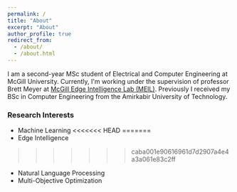 ```yaml
---
permalink: /
title: "About"
excerpt: "About"
author_profile: true
redirect_from:
  - /about/
  - /about.html
---
```



I am a second-year MSc student of Electrical and Computer Engineering at McGill University. Currently, I'm working under the supervision of professor Brett Meyer at [McGill Edge Intelligence Lab (MEIL)](http://meil.ece.mcgill.ca/). Previously I received my BSc in Computer Engineering from the Amirkabir University of Technology.




### Research Interests

* Machine Learning
<<<<<<< HEAD
=======
* Edge Intelligence
>>>>>>> caba001e90616961d7d2907a4e4a3a061e83c2ff
* Natural Language Processing
* Multi-Objective Optimization

